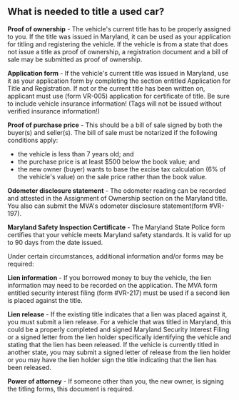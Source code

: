## What is needed to title a used car?

**Proof of ownership** - The vehicle's current title has to be properly assigned to you.  If the title was issued in Maryland, it can be used as your application for titling and registering the vehicle. If the vehicle is from a state that does not issue a title as proof of ownership, a registration document and a bill of sale may be submitted as proof of ownership.

**Application form** - If the vehicle's current title was issued in Maryland, use it as your application form by completing the section entitled Application for Title and Registration. If not or the current title has been written on, applicant must use (form VR-005) application for certificate of title. Be sure to include vehicle insurance information! (Tags will not be issued without verified insurance information!)

**Proof of purchase price** - This should be a bill of sale signed by both the buyer(s) and seller(s).  The bill of sale must be notarized if the following conditions apply:

- the vehicle is less than 7 years old; and
- the purchase price is at least $500 below the book value; and
- the new owner (buyer) wants to base the excise tax calculation (6% of the vehicle's value) on the sale price rather than the book value.

**Odometer disclosure statement** - The odometer reading can be recorded and attested in the Assignment of Ownership section on the Maryland title. You also can submit the MVA's odometer disclosure statement(form #VR-197).

**Maryland Safety Inspection Certificate** - The Maryland State Police form certifies that your vehicle meets Maryland safety standards.  It is valid for up to 90 days from the date issued.

Under certain circumstances, additional information and/or forms may be required:

**Lien information** - If you borrowed money to buy the vehicle, the lien information may need to be recorded on the application.  The MVA form entitled security interest filing (form #VR-217) must be used if a second lien is placed against the title.

**Lien release** - If the existing title indicates that a lien was placed against it, you must submit a lien release.  For a vehicle that was titled in Maryland, this could be a properly completed and signed Maryland Security Interest Filing or a signed letter from the lien holder specifically identifying the vehicle and stating that the lien has been released.  If the vehicle is currently titled in another state, you may submit a signed letter of release from the lien holder or you may have the lien holder sign the title indicating that the lien has been released.

**Power of attorney** - If someone other than you, the new owner, is signing the titling forms, this document is required.

